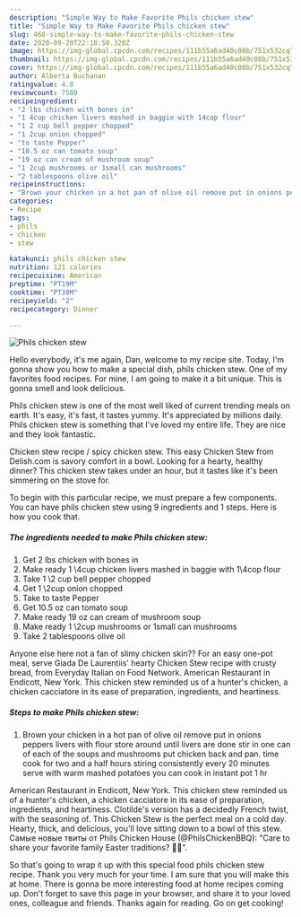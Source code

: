 ```yaml
---
description: "Simple Way to Make Favorite Phils chicken stew"
title: "Simple Way to Make Favorite Phils chicken stew"
slug: 468-simple-way-to-make-favorite-phils-chicken-stew
date: 2020-09-20T22:18:50.320Z
image: https://img-global.cpcdn.com/recipes/111b55a6ad40c08b/751x532cq70/phils-chicken-stew-recipe-main-photo.jpg
thumbnail: https://img-global.cpcdn.com/recipes/111b55a6ad40c08b/751x532cq70/phils-chicken-stew-recipe-main-photo.jpg
cover: https://img-global.cpcdn.com/recipes/111b55a6ad40c08b/751x532cq70/phils-chicken-stew-recipe-main-photo.jpg
author: Alberta Buchanan
ratingvalue: 4.8
reviewcount: 7589
recipeingredient:
- "2 lbs chicken with bones in"
- "1 4cup chicken livers mashed in baggie with 14cop flour"
- "1 2 cup bell pepper chopped"
- "1 2cup onion chopped"
- "to taste Pepper"
- "10.5 oz can tomato soup"
- "19 oz can cream of mushroom soup"
- "1 2cup mushrooms or 1small can mushrooms"
- "2 tablespoons olive oil"
recipeinstructions:
- "Brown your chicken in a hot pan of olive oil remove put in onions peppers livers with flour store around until livers are done stir in one can of each of the soups and mushrooms put chicken back and pan. time cook for two and a half hours stiring consistently every 20 minutes serve with warm mashed potatoes you can cook in instant pot 1 hr"
categories:
- Recipe
tags:
- phils
- chicken
- stew

katakunci: phils chicken stew 
nutrition: 121 calories
recipecuisine: American
preptime: "PT19M"
cooktime: "PT38M"
recipeyield: "2"
recipecategory: Dinner

---
```



![Phils chicken stew](https://img-global.cpcdn.com/recipes/111b55a6ad40c08b/751x532cq70/phils-chicken-stew-recipe-main-photo.jpg)

Hello everybody, it's me again, Dan, welcome to my recipe site. Today, I'm gonna show you how to make a special dish, phils chicken stew. One of my favorites food recipes. For mine, I am going to make it a bit unique. This is gonna smell and look delicious.

Phils chicken stew is one of the most well liked of current trending meals on earth. It's easy, it's fast, it tastes yummy. It's appreciated by millions daily. Phils chicken stew is something that I've loved my entire life. They are nice and they look fantastic.

Chicken stew recipe / spicy chicken stew. This easy Chicken Stew from Delish.com is savory comfort in a bowl. Looking for a hearty, healthy dinner? This chicken stew takes under an hour, but it tastes like it&#39;s been simmering on the stove for.


To begin with this particular recipe, we must prepare a few components. You can have phils chicken stew using 9 ingredients and 1 steps. Here is how you cook that.

<!--inarticleads1-->

##### The ingredients needed to make Phils chicken stew:

1. Get 2 lbs chicken with bones in
1. Make ready 1 \4cup chicken livers mashed in baggie with 1\4cop flour
1. Take 1 \2 cup bell pepper chopped
1. Get 1 \2cup onion chopped
1. Take to taste Pepper
1. Get 10.5 oz can tomato soup
1. Make ready 19 oz can cream of mushroom soup
1. Make ready 1 \2cup mushrooms or 1small can mushrooms
1. Take 2 tablespoons olive oil


Anyone else here not a fan of slimy chicken skin?? For an easy one-pot meal, serve Giada De Laurentiis&#39; hearty Chicken Stew recipe with crusty bread, from Everyday Italian on Food Network. American Restaurant in Endicott, New York. This chicken stew reminded us of a hunter&#39;s chicken, a chicken cacciatore in its ease of preparation, ingredients, and heartiness. 

<!--inarticleads2-->

##### Steps to make Phils chicken stew:

1. Brown your chicken in a hot pan of olive oil remove put in onions peppers livers with flour store around until livers are done stir in one can of each of the soups and mushrooms put chicken back and pan. time cook for two and a half hours stiring consistently every 20 minutes serve with warm mashed potatoes you can cook in instant pot 1 hr


American Restaurant in Endicott, New York. This chicken stew reminded us of a hunter&#39;s chicken, a chicken cacciatore in its ease of preparation, ingredients, and heartiness. Clotilde&#39;s version has a decidedly French twist, with the seasoning of. This Chicken Stew is the perfect meal on a cold day. Hearty, thick, and delicious, you&#39;ll love sitting down to a bowl of this stew. Самые новые твиты от Phils Chicken House (@PhilsChickenBBQ): &#34;Care to share your favorite family Easter traditions? 🐰🐣&#34;. 

So that's going to wrap it up with this special food phils chicken stew recipe. Thank you very much for your time. I am sure that you will make this at home. There is gonna be more interesting food at home recipes coming up. Don't forget to save this page in your browser, and share it to your loved ones, colleague and friends. Thanks again for reading. Go on get cooking!
